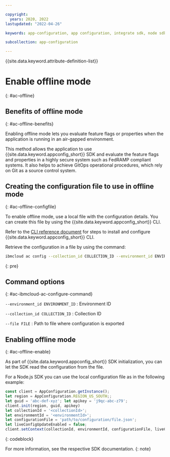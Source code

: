 ```yaml
---

copyright:
  years: 2020, 2022
lastupdated: "2022-04-26"

keywords: app-configuration, app configuration, integrate sdk, node sdk, npm, sdk, android sdk, android, python sdk, python, go, golang, java server sdk, java, go admin sdk

subcollection: app-configuration

---
```


{{site.data.keyword.attribute-definition-list}}

# Enable offline mode
{: #ac-offline}

## Benefits of offline mode
{: #ac-offline-benefits}

Enabling offline mode lets you evaluate feature flags or properties when the application is running in an air-gapped environment.  

This method allows the application to use {{site.data.keyword.appconfig_short}} SDK and evaluate the feature flags and properties in a highly secure system such as FedRAMP compliant systems. It also helps to achieve GitOps operational procedures, which rely on Git as a source control system.

## Creating the configuration file to use in offline mode
{: #ac-offline-configfile}

To enable offline mode, use a local file with the configuration details. You can create this file by using the {{site.data.keyword.appconfig_short}} CLI.

Refer to the [CLI reference document](https://cloud.ibm.com/docs/app-configuration?topic=app-configuration-cli-plugin-app-configuration-cli) for steps to install and configure {{site.data.keyword.appconfig_short}} CLI.

Retrieve the configuration in a file by using the command:

```sh
ibmcloud ac config --collection_id COLLECTION_ID --environment_id ENVIRONMENT_ID [--file FILE]
```
{: pre}

## Command options
{: #ac-ibmcloud-ac-configure-command}

`--environment_id ENVIRONMENT_ID`
: Environment ID

`--collection_id COLLECTION_ID`
: Collection ID

`--file FILE`
: Path to file where configuration is exported

## Enabling offline mode
{: #ac-offline-enable}

As part of {{site.data.keyword.appconfig_short}} SDK initialization, you can let the SDK read the configuration from the file.  

For a Node.js SDK you can use the local configuration file as in the following example:

```javascript
const client = AppConfiguration.getInstance();
let region = AppConfiguration.REGION_US_SOUTH;;
let guid = 'abc-def-xyz'; let apikey = 'j9qc-abc-z79';
client.init(region, guid, apikey)
let collectionId = '<collectionId>';
let environmentId = '<environmentId>';
let configurationFile = 'path/to/configuration/file.json';
let liveConfigUpdateEnabled = false;
client.setContext(collectionId, environmentId, configurationFile, liveConfigUpdateEnabled)
```
{: codeblock}

For more information, see the respective SDK documentation.
{: note}

